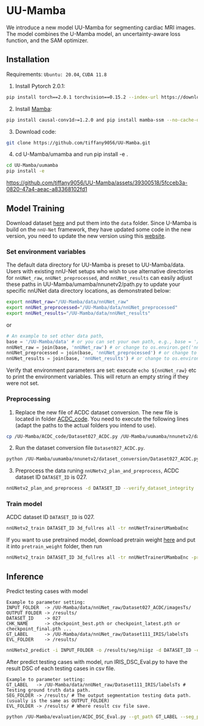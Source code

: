 # UU-Mamba
We introduce a new model UU-Mamba for segmenting cardiac MRI images. The model combines the U-Mamba model, an uncertainty-aware loss function, and the SAM optimizer.

## Installation
Requirements: `Ubuntu: 20.04`, `CUDA 11.8`
1. Install Pytorch 2.0.1:
```bash
pip install torch==2.0.1 torchvision==0.15.2 --index-url https://download.pytorch.org/whl/cu118
```
2. Install [Mamba](https://github.com/state-spaces/mamba):
```bash
pip install causal-conv1d>=1.2.0 and pip install mamba-ssm --no-cache-dir
```
3. Download code:
```bash
git clone https://github.com/tiffany9056/UU-Mamba.git
```
4. cd U-Mamba/umamba and run pip install -e .
```bash
cd UU-Mamba/uumamba
pip install -e
```
https://github.com/tiffany9056/UU-Mamba/assets/39300518/5fcceb3a-0820-47a4-aeac-a83368102fd1

## Model Training
Download dataset [here](https://humanheart-project.creatis.insa-lyon.fr/database/#collection/637218c173e9f0047faa00fb) and put them into the `data` folder.
Since U-Mamba is build on the `nnU-Net` framework, they have updated some code in the new version, you need to update the new version using this [website](https://github.com/MIC-DKFZ/nnUNet/commit/f569e34d0265723288a64eca579609e0274b1a0b).

### Set environment variables
The default data directory for UU-Mamba is preset to UU-Mamba/data. Users with existing nnU-Net setups who wish to use alternative directories for `nnUNet_raw`, `nnUNet_preprocessed`, and `nnUNet_results` can easily adjust these paths in UU-Mamba/umamba/nnunetv2/path.py to update your specific nnUNet data directory locations, as demonstrated below:
```bash
export nnUNet_raw="/UU-Mamba/data/nnUNet_raw"
export nnUNet_preprocessed="/UU-Mamba/data/nnUNet_preprocessed"
export nnUNet_results="/UU-Mamba/data/nnUNet_results"
```
or
```python
# An example to set other data path,
base = '/UU-Mamba/data' # or you can set your own path, e.g., base = '/home/user_name/Documents/UU-Mamba/data'
nnUNet_raw = join(base, 'nnUNet_raw') # or change to os.environ.get('nnUNet_raw')
nnUNet_preprocessed = join(base, 'nnUNet_preprocessed') # or change to os.environ.get('nnUNet_preprocessed')
nnUNet_results = join(base, 'nnUNet_results') # or change to os.environ.get('nnUNet_results')
```
Verify that environment parameters are set: execute  `echo ${nnUNet_raw}` etc to print the environment variables. This will return an empty string if they were not set.

### Preprocessing
1. Replace the new file of ACDC dataset conversion. The new file is located in folder [ACDC_code](). You need to execute the following lines (adapt the paths to the actual folders you intend to use).
```bash
cp /UU-Mamba/ACDC_code/Dataset027_ACDC.py /UU-Mamba/uumamba/nnunetv2/dataset_conversion/Dataset027_ACDC.py
```
2. Run the dataset conversion file `Dataset027_ACDC.py`.
```bash
python /UU-Mamba/uumamba/nnunetv2/dataset_conversion/Dataset027_ACDC.py -i /data/ACDC/database
```
3. Preprocess the data runing `nnUNetv2_plan_and_preprocess`, ACDC dataset ID `DATASET_ID` is 027.
```bash
nnUNetv2_plan_and_preprocess -d DATASET_ID --verify_dataset_integrity
```

### Train model
ACDC dataset ID `DATASET_ID` is 027.
```bash
nnUNetv2_train DATASET_ID 3d_fullres all -tr nnUNetTrainerUMambaEnc
```
If you want to use pretrained model, download pretrain weight [here](https://drive.google.com/drive/folders/1AQTtWgYsxX9KC_Xn8PApRKOfJnnowtBa?usp=sharing) and put it into `pretrain_weight` folder, then run
```bash
nnUNetv2_train DATASET_ID 3d_fullres all -tr nnUNetTrainerUMambaEnc -pretrained_weights /UU-Mamba/pretrain_weight/checkpoint_UU-Mamba.pth
```

## Inference
Predict testing cases with model
```text
Example to parameter setting:
INPUT_FOLDER  -> /UU-Mamba/data/nnUNet_raw/Dataset027_ACDC/imagesTs/
OUTPUT_FOLDER -> /results/
DATASET_ID    -> 027
CHK_NAME      -> checkpoint_best.pth or checkpoint_latest.pth or checkpoint_final.pth ...
GT_LABEL      -> /UU-Mamba/data/nnUNet_raw/Dataset111_IRIS/labelsTs
EVL_FOLDER    -> /results/
```
```bash
nnUNetv2_predict -i INPUT_FOLDER -o /results/seg/niigz -d DATASET_ID -c 3d_fullres -f all -tr nnUNetTrainerUMambaEnc --disable_tta -chk CHK_NAME
```
After predict testing cases with model, run IRIS_DSC_Eval.py to have the result DSC of each testing cases in csv file.
```text
Example to parameter setting:
GT_LABEL   -> /UU-Mamba/data/nnUNet_raw/Dataset111_IRIS/labelsTs # Testing ground truth data path.
SEG_FOLDER -> /results/ # The output segmentation testing data path. (usually is the same as OUTPUT_FOLDER)
EVL_FOLDER -> /results/ # Where result csv file save.
```
```bash
python /UU-Mamba/evaluation/ACDC_DSC_Eval.py --gt_path GT_LABEL --seg_path SEG_FOLDER --save_path EVL_FOLDER
```
